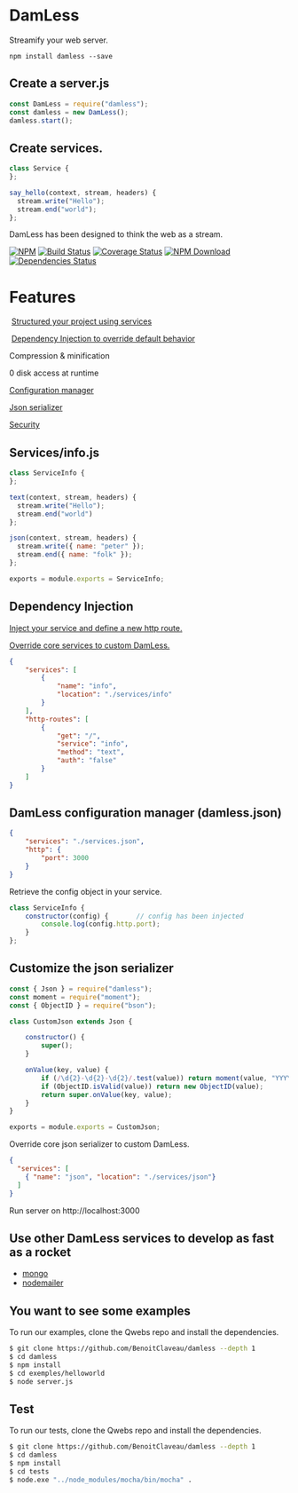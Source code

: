 # DamLess

Streamify your web server.

```shell
npm install damless --save
```

## Create a server.js

```server.js
const DamLess = require("damless");
const damless = new DamLess();
damless.start();
```

## Create services.

```.js
class Service {	
};

say_hello(context, stream, headers) {
  stream.write("Hello");
  stream.end("world");
};

```

DamLess has been designed to think the web as a stream. 

 [![NPM][npm-image]][npm-url]
 [![Build Status][travis-image]][travis-url]
 [![Coverage Status](https://coveralls.io/repos/github/BenoitClaveau/damless/badge.svg?branch=master)](https://coveralls.io/github/BenoitClaveau/damless?branch=master)
 [![NPM Download][npm-image-download]][npm-url]
 [![Dependencies Status][david-dm-image]][david-dm-url]

# Features

  [Structured your project using services](#services)
  
  [Dependency Injection to override default behavior](#di)
  
  Compression & minification
  
  0 disk access at runtime
  
  [Configuration manager](#config)

  [Json serializer](#json)
  
  [Security](https://github.com/shieldfy/API-Security-Checklist)


## Services/info.js <a href="#services" />

```services/info.js
class ServiceInfo {	
};

text(context, stream, headers) {
  stream.write("Hello");
  stream.end("world")
};

json(context, stream, headers) {
  stream.write({ name: "peter" });
  stream.end({ name: "folk" });
};

exports = module.exports = ServiceInfo;
```

## Dependency Injection <a href="#di" />

Inject your service and define a new http route.

Override core services to custom DamLess.

```services.json
{
    "services": [
        {
            "name": "info",
            "location": "./services/info"
        }
    ],
    "http-routes": [
        {
            "get": "/",
            "service": "info",
            "method": "text",
            "auth": "false"
        }
    ]
}
```

## DamLess configuration manager (damless.json) <a href="#config" />

```damless.json
{
    "services": "./services.json",
    "http": {
        "port": 3000
    }
}
```

Retrieve the config object in your service.

```.js
class ServiceInfo {	
    constructor(config) {       // config has been injected
        console.log(config.http.port);
    }
};
```

## Customize the json serializer <a href="#json" />

```json.js
const { Json } = require("damless");
const moment = require("moment");
const { ObjectID } = require("bson");

class CustomJson extends Json {

    constructor() {
        super();
    }

    onValue(key, value) {
        if (/\d{2}-\d{2}-\d{2}/.test(value)) return moment(value, "YYYY-MM-DD").toDate();
        if (ObjectID.isValid(value)) return new ObjectID(value);
        return super.onValue(key, value);
    }
}

exports = module.exports = CustomJson;
```

Override core json serializer to custom DamLess.

```services.json
{
  "services": [
    { "name": "json", "location": "./services/json"}
  ]
}
```

Run server on http://localhost:3000

## Use other DamLess services to develop as fast as a rocket
  
  * [mongo](https://www.npmjs.com/package/damless-mongo)
  * [nodemailer](https://www.npmjs.com/package/damless-nodemailer)

## You want to see some examples

To run our examples, clone the Qwebs repo and install the dependencies.

```bash
$ git clone https://github.com/BenoitClaveau/damless --depth 1
$ cd damless
$ npm install
$ cd exemples/helloworld
$ node server.js
```

## Test

To run our tests, clone the Qwebs repo and install the dependencies.

```bash
$ git clone https://github.com/BenoitClaveau/damless --depth 1
$ cd damless
$ npm install
$ cd tests
$ node.exe "../node_modules/mocha/bin/mocha" .
```

[npm-image]: https://img.shields.io/npm/v/damless.svg
[npm-image-download]: https://img.shields.io/npm/dm/damless.svg
[npm-url]: https://npmjs.org/package/damless
[travis-image]: https://travis-ci.org/BenoitClaveau/damless.svg?branch=master
[travis-url]: https://travis-ci.org/BenoitClaveau/damless
[coveralls-image]: https://coveralls.io/repos/BenoitClaveau/damless/badge.svg?branch=master&service=github
[coveralls-url]: https://coveralls.io/github/BenoitClaveau/damless?branch=master
[david-dm-image]: https://david-dm.org/BenoitClaveau/damless/status.svg
[david-dm-url]: https://david-dm.org/BenoitClaveau/damless
